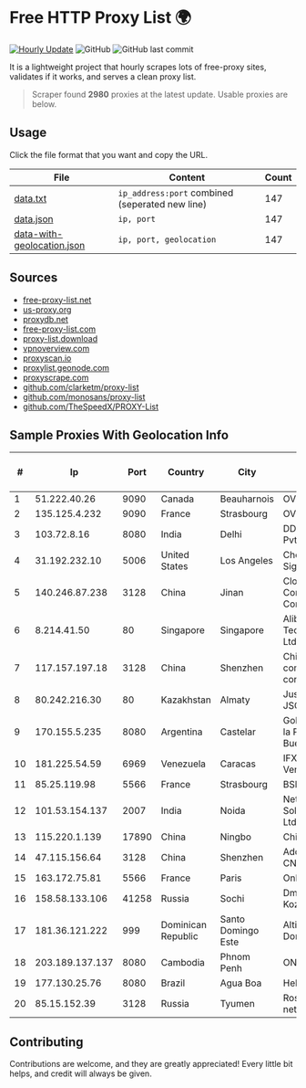 
# Free HTTP Proxy List 🌍

[![Hourly Update](https://github.com/mertguvencli/http-proxy-list/actions/workflows/main.yml/badge.svg?branch=main)](https://github.com/mertguvencli/http-proxy-list/actions/workflows/main.yml)
![GitHub](https://img.shields.io/github/license/mertguvencli/http-proxy-list)
![GitHub last commit](https://img.shields.io/github/last-commit/mertguvencli/http-proxy-list)

It is a lightweight project that hourly scrapes lots of free-proxy sites, validates if it works, and serves a clean proxy list.


> Scraper found **2980** proxies at the latest update. Usable proxies are below.

## Usage

Click the file format that you want and copy the URL.


|File|Content|Count|
|----|-------|-----|
|[data.txt](https://raw.githubusercontent.com/mertguvencli/http-proxy-list/main/proxy-list/data.txt)|`ip_address:port` combined (seperated new line)|147|
|[data.json](https://raw.githubusercontent.com/mertguvencli/http-proxy-list/main/proxy-list/data.json)|`ip, port`|147|
|[data-with-geolocation.json](https://raw.githubusercontent.com/mertguvencli/http-proxy-list/main/proxy-list/data-with-geolocation.json)|`ip, port, geolocation`|147|

## Sources

* [free-proxy-list.net](https://free-proxy-list.net)
* [us-proxy.org](https://www.us-proxy.org)
* [proxydb.net](http://proxydb.net)
* [free-proxy-list.com](https://free-proxy-list.com/?page=&port=&type%5B%5D=http&type%5B%5D=https&up_time=0&search=Search)
* [proxy-list.download](https://www.proxy-list.download/HTTP)
* [vpnoverview.com](https://vpnoverview.com/privacy/anonymous-browsing/free-proxy-servers)
* [proxyscan.io](https://www.proxyscan.io)
* [proxylist.geonode.com](https://proxylist.geonode.com/api/proxy-list?limit=300&page=1&sort_by=lastChecked&sort_type=desc&protocols=http,https)
* [proxyscrape.com](https://api.proxyscrape.com/v2/?request=displayproxies&protocol=http&timeout=10000&country=all&ssl=all&anonymity=all)
* [github.com/clarketm/proxy-list](https://raw.githubusercontent.com/clarketm/proxy-list/master/proxy-list-raw.txt)
* [github.com/monosans/proxy-list](https://raw.githubusercontent.com/monosans/proxy-list/main/proxies/http.txt)
* [github.com/TheSpeedX/PROXY-List](https://raw.githubusercontent.com/TheSpeedX/PROXY-List/master/http.txt)


## Sample Proxies With Geolocation Info

|#|Ip|Port|Country|City|Internet Service Provider|
|-|--|----|-------|----|-------------------------|
|1|51.222.40.26|9090|Canada|Beauharnois|OVH SAS|
|2|135.125.4.232|9090|France|Strasbourg|OVH SAS|
|3|103.72.8.16|8080|India|Delhi|DDC Broadband Pvt. Ltd|
|4|31.192.232.10|5006|United States|Los Angeles|Chelyabinsk-Signal LLC|
|5|140.246.87.238|3128|China|Jinan|Cloud Computing Corporation|
|6|8.214.41.50|80|Singapore|Singapore|Alibaba (US) Technology Co., Ltd.|
|7|117.157.197.18|3128|China|Shenzhen|China Mobile communications corporation|
|8|80.242.216.30|80|Kazakhstan|Almaty|Jusan Mobile JSC|
|9|170.155.5.235|8080|Argentina|Castelar|Gobernacion de la Provincia de Buenos Aires|
|10|181.225.54.59|6969|Venezuela|Caracas|IFX Networks Venezuela C.A.|
|11|85.25.119.98|5566|France|Strasbourg|BSB-SERVICE|
|12|101.53.154.137|2007|India|Noida|NetMagic Solutions Pvt Ltd|
|13|115.220.1.139|17890|China|Ningbo|Chinanet|
|14|47.115.156.64|3128|China|Shenzhen|Addresses CNNIC|
|15|163.172.75.81|5566|France|Paris|Online S.A.S.|
|16|158.58.133.106|41258|Russia|Sochi|Dmitriy V. Kozmenko|
|17|181.36.121.222|999|Dominican Republic|Santo Domingo Este|Altice Dominicana S.A.|
|18|203.189.137.137|8080|Cambodia|Phnom Penh|ONLINE|
|19|177.130.25.76|8080|Brazil|Agua Boa|Help Internet|
|20|85.15.152.39|3128|Russia|Tyumen|Rostelecom networks|



## Contributing

Contributions are welcome, and they are greatly appreciated! Every
little bit helps, and credit will always be given.

